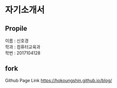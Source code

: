 자기소개서
===========
Propile
----
이름 : 신호경   
학과 : 컴퓨터교육과   
학번 : 2017104128

fork
-----


Github Page Link
<https://hokoungshin.github.io/blog/>
